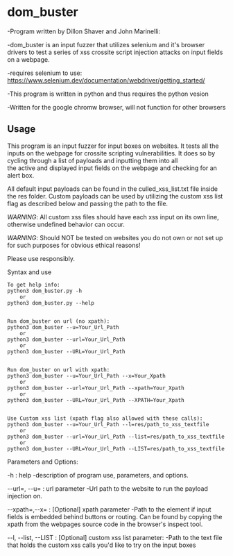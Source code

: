 # dom_buster
-Program written by Dillon Shaver and John Marinelli:

-dom_buster is an input fuzzer that utilizes selenium and it's browser drivers to test a 
series of xss crossite script injection attacks on input fields
on a webpage.

-requires selenium to use:
https://www.selenium.dev/documentation/webdriver/getting_started/

-This program is written in python and thus requires the python vesion

-Written for the google chromw browser, will not function for other browsers


Usage
-----------------------------------------


   This program is an input fuzzer for input boxes on websites. 
   It tests all the inputs on the webpage for crossite scripting vulnerabilities.
   It does so by cycling through a list of payloads and inputting them into all  
   the active and displayed input fields on the webpage and checking for an alert box.  
   
   All default input payloads can be found in the culled_xss_list.txt file inside the res folder.
   Custom payloads can be used by utilizing the custom xss list flag as described below and passing the path to the file.
   
   *WARNING*: All custom xss files should have each xss input on its own line, otherwise undefined behavior can occur.
   
   *WARNING*: Should NOT be tested on websites you do not own or not set up for such purposes for obvious ethical reasons! 
   
   Please use responsibly.
   
   Syntax and use
    
    To get help info:
    python3 dom_buster.py -h
        or
    python3 dom_buster.py --help
    
    
    Run dom_buster on url (no xpath): 
    python3 dom_buster --u=Your_Url_Path
        or
    python3 dom_buster --url=Your_Url_Path
        or
    python3 dom_buster --URL=Your_Url_Path
    
    
    Run dom_buster on url with xpath:
    python3 dom_buster --u=Your_Url_Path --x=Your_Xpath
        or
    python3 dom_buster --url=Your_Url_Path --xpath=Your_Xpath
        or
    python3 dom_buster --URL=Your_Url_Path --XPATH=Your_Xpath
    
    
    Use Custom xss list (xpath flag also allowed with these calls):
    python3 dom_buster --u=Your_Url_Path --l=res/path_to_xss_textfile
        or
    python3 dom_buster --url=Your_Url_Path --list=res/path_to_xss_textfile
        or
    python3 dom_buster --URL=Your_Url_Path --LIST=res/path_to_xss_textfile
   
   Parameters and Options: 

   -h : help -description of program use, parameters, and options.
   
   --url=, --u= : url parameter -Url path to the website to run the payload injection on.
   
   --xpath=,--x= : [Optional] xpath parameter -Path to the element if input fields is embedded behind buttons or routing. Can be found by copying the xpath from the webpages source code in the browser's inspect tool.
   
   --l, --list, --LIST : [Optional] custom xss list parameter: -Path to the text file that holds the custom xss calls you'd like to try on the input boxes

